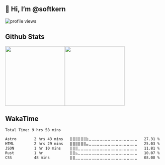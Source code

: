 
## 👋 Hi, I’m @softkern

![profile views](https://komarev.com/ghpvc/?username=softkern&style=for-the-badge)

## Github Stats

<div style="display: flex;" align="center">
    <img src="https://github-readme-stats.vercel.app/api?username=softkern&layout=compact&count_private=true&show_icons=true&theme=github_dark&hide_border=true" style="height: 192px;"/>
    <img src="https://github-readme-stats.vercel.app/api/top-langs?username=softkern&layout=compact&count_private=true&theme=github_dark&hide_border=true&langs_count=8" style="height: 192px;" />
</div>

## WakaTime

<!--START_SECTION:waka-->

```txt
Total Time: 9 hrs 58 mins

Astro        2 hrs 43 mins   ⣿⣿⣿⣿⣿⣿⣷⣀⣀⣀⣀⣀⣀⣀⣀⣀⣀⣀⣀⣀⣀⣀⣀⣀⣀   27.31 %
HTML         2 hrs 29 mins   ⣿⣿⣿⣿⣿⣿⣤⣀⣀⣀⣀⣀⣀⣀⣀⣀⣀⣀⣀⣀⣀⣀⣀⣀⣀   25.03 %
JSON         1 hr 10 mins    ⣿⣿⣿⣀⣀⣀⣀⣀⣀⣀⣀⣀⣀⣀⣀⣀⣀⣀⣀⣀⣀⣀⣀⣀⣀   11.81 %
Rust         1 hr            ⣿⣿⣦⣀⣀⣀⣀⣀⣀⣀⣀⣀⣀⣀⣀⣀⣀⣀⣀⣀⣀⣀⣀⣀⣀   10.07 %
CSS          48 mins         ⣿⣿⣀⣀⣀⣀⣀⣀⣀⣀⣀⣀⣀⣀⣀⣀⣀⣀⣀⣀⣀⣀⣀⣀⣀   08.08 %
```

<!--END_SECTION:waka-->
